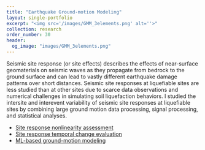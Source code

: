 ```yaml
---
title: "Earthquake Ground-motion Modeling"
layout: single-portfolio
excerpt: "<img src='/images/GMM_3elements.png' alt=''>"
collection: research
order_number: 30
header: 
  og_image: "images/GMM_3elements.png"
---
```


Seismic site response (or site effects) describes the effects of near-surface geomaterials on seismic waves as they propagate from bedrock to the ground surface and can lead to vastly different earthquake damage patterns over short distances. Seismic site responses at liquefiable sites are less studied than at other sites due to scarce data observations and numerical challenges in simulating soil liquefaction behaviors. I studied the intersite and interevent variability  of seismic site responses at liquefiable sites by combining large ground motion data processing, signal processing, and statistical analyses.

* [Site response nonlinearity assessment](/posts/2022-05-01-sr-nonlinearity)
* [Site response temporal change evaluation](/posts/2022-05-01-sr-temporal-changes)
* [ML-based ground-motion modeling](/posts/2022-04-25-GMM-ML)

 
